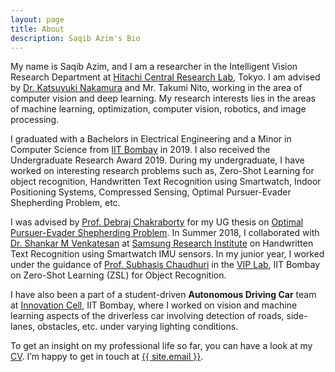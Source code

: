 ```yaml
---
layout: page
title: About
description: Saqib Azim's Bio
---
```


My name is Saqib Azim, and I am a researcher in the Intelligent Vision Research Department at [Hitachi Central Research Lab](https://www.hitachi.com/rd/), Tokyo. I am advised by [Dr. Katsuyuki Nakamura](https://scholar.google.com/citations?user=ZIxQ5zAAAAAJ&hl=en) and Mr. Takumi Nito, working in the area of computer vision and deep learning. My research interests lies in the areas of machine learning, optimization, computer vision, robotics, and image processing.

I graduated with a Bachelors in Electrical Engineering and a Minor in Computer Science from [IIT Bombay](http://www.iitb.ac.in) in 2019. I also received the Undergraduate Research Award 2019. During my undergraduate, I have worked on interesting research problems such as, Zero-Shot Learning for object recognition, Handwritten Text Recognition using Smartwatch, Indoor Positioning Systems, Compressed Sensing, Optimal Pursuer-Evader Shepherding Problem, etc.

I was advised by [Prof. Debraj Chakraborty](https://www.ee.iitb.ac.in/wiki/faculty/dc) for my UG thesis on [Optimal Pursuer-Evader Shepherding Problem]({{site.url}}/assets/pubs/btp_thesis.pdf). In Summer 2018, I collaborated with [Dr. Shankar M Venkatesan](https://www.linkedin.com/in/shankar-venkatesan-7a849258/) at [Samsung Research Institute](https://research.samsung.com/sri-b) on Handwritten Text Recognition using Smartwatch IMU sensors. In my junior year, I worked under the guidance of [Prof. Subhasis Chaudhuri](https://www.ee.iitb.ac.in/~sc/main/main.html) in the [VIP Lab](http://www.ee.iitb.ac.in/~viplab/), IIT Bombay on Zero-Shot Learning (ZSL) for Object Recognition.

I have also been a part of a student-driven **Autonomous Driving Car** team at [Innovation Cell](http://www.umiciitb.com/), IIT Bombay, where I worked on vision and machine learning aspects of the driverless car involving detection of roads, side-lanes, obstacles, etc. under varying lighting conditions.

To get an insight on my professional life so far, you can have a look at my [CV]({{site.url}}/assets/CV/CV_short.pdf/). I’m happy to get in touch at <a href="mailto:{{ site.email }}">{{ site.email }}</a>.